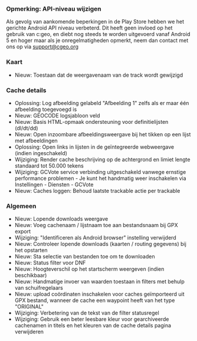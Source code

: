
### Opmerking: API-niveau wijzigen
Als gevolg van aankomende beperkingen in de Play Store hebben we het gerichte Android API niveau verbeterd. Dit heeft geen invloed op het gebruik van c:geo, en diebt nog steeds te worden uitgevoerd vanaf Android 5 en hoger maar als je onregelmatigheden opmerkt, neem dan contact met ons op via support@cgeo.org

### Kaart
- Nieuw: Toestaan dat de weergavenaam van de track wordt gewijzigd

### Cache details
- Oplossing: Log afbeelding gelabeld "Afbeelding 1" zelfs als er maar één afbeelding toegevoegd is
- Nieuw: GEOCODE logsjabloon veld
- Nieuw: Basis HTML-opmaak ondersteuning voor definitielijsten (dl/dt/dd)
- Nieuw: Open inzoombare afbeeldingsweergave bij het tikken op een lijst met afbeeldingen
- Oplossing: Open links in lijsten in de geïntegreerde webweergave (indien ingeschakeld)
- Wijziging: Render cache beschrijving op de achtergrond en limiet lengte standaard tot 50.000 tekens
- Wijziging: GCVote service verbinding uitgeschakeld vanwege ernstige performance problemen - Je kunt het handmatig weer inschakelen via Instellingen - Diensten - GCVote
- Nieuw: Caches loggen: Behoud laatste trackable actie per trackable

### Algemeen
- Nieuw: Lopende downloads weergave
- Nieuw: Voeg cachenaam / lijstnaam toe aan bestandsnaam bij GPX export
- Wijziging: "Identificeren als Android browser" instelling verwijderd
- Nieuw: Controleer lopende downloads (kaarten / routing gegevens) bij het opstarten
- Nieuw: Sta selectie van bestanden toe om te downloaden
- Nieuw: Status filter voor DNF
- Nieuw: Hoogteverschil op het startscherm weergeven (indien beschikbaar)
- Nieuw: Handmatige invoer van waarden toestaan in filters met behulp van schuifregelaars
- Nieuw: upload coördinaten inschakelen voor caches geïmporteerd uit GPX bestand, wanneer de cache een waypoint heeft van het type "ORIGINAL"
- Wijziging: Verbetering van de tekst van de filter statusregel
- Wijziging: Gebruik een beter leesbare kleur voor gearchiveerde cachenamen in titels en het kleuren van de cache details pagina verwijderen
